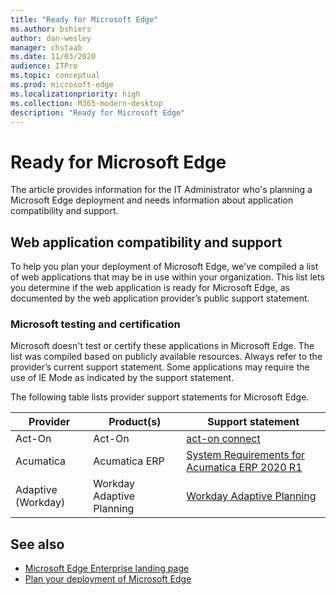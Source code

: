 ```yaml
---
title: "Ready for Microsoft Edge"
ms.author: bshiers
author: dan-wesley
manager: chstaab
ms.date: 11/03/2020
audience: ITPro
ms.topic: conceptual
ms.prod: microsoft-edge
ms.localizationpriority: high
ms.collection: M365-modern-desktop
description: "Ready for Microsoft Edge"
---
```


# Ready for Microsoft Edge

The article provides information for the IT Administrator who's planning a Microsoft Edge deployment and needs information about application compatibility and support.

## Web application compatibility and support

To help you plan your deployment of Microsoft Edge, we've compiled a list of web applications that may be in use within your organization. This list lets you determine if the web application is ready for Microsoft Edge, as documented by the web application provider’s public support statement.

### Microsoft testing and certification

Microsoft doesn't test or certify these applications in Microsoft Edge. The list was compiled based on publicly available resources. Always refer to the provider’s current support statement. Some applications may require the use of IE Mode as indicated by the support statement.

The following table lists provider support statements for Microsoft Edge.

| Provider | Product(s) | Support statement |
|----------|------------|-------------------|
| Act-On   | Act-On     | [act-on connect](https://connect.act-on.com/hc/en-us/articles/360023760734-Supported-Browsers-for-the-Act-On-Application) |
| Acumatica | Acumatica ERP | [System Requirements for Acumatica ERP 2020 R1](https://help-2020r1.acumatica.com/Wiki/(W(1))/ShowWiki.aspx?pageid=a8d5d39d-513a-4f93-b484-a95eb33103a1) |
| Adaptive (Workday) | Workday Adaptive Planning | [Workday Adaptive Planning](https://www.adaptiveplanning.com/uk/products/adaptive-technology-foundation) |

## See also

- [Microsoft Edge Enterprise landing page](https://aka.ms/EdgeEnterprise)
- [Plan your deployment of Microsoft Edge](deploy-edge-plan-deployment.md)